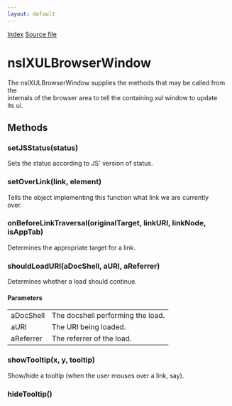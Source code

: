 ```yaml
---
layout: default
---
```

<div id='links'><a href="../index.html">Index</a>
<a href="http://dxr.mozilla.org/mozilla-central/source/xpfe/appshell/nsIXULBrowserWindow.idl">Source file</a>
</div>

# nsIXULBrowserWindow #
  
The nsIXULBrowserWindow supplies the methods that may be called from the  
internals of the browser area to tell the containing xul window to update  
its ui.   
  

## Methods ##

### setJSStatus(status) ###
  
Sets the status according to JS' version of status.  
  

### setOverLink(link, element) ###
  
Tells the object implementing this function what link we are currently  
over.  
  

### onBeforeLinkTraversal(originalTarget, linkURI, linkNode, isAppTab) ###
  
Determines the appropriate target for a link.  
  

### shouldLoadURI(aDocShell, aURI, aReferrer) ###
  
Determines whether a load should continue.  
  
  

#### Parameters ####

<table>

<tr>
<td>aDocShell</td>
<td>       The docshell performing the load.  
</td>
</tr>

<tr>
<td>aURI</td>
<td>       The URI being loaded.  
</td>
</tr>

<tr>
<td>aReferrer</td>
<td>       The referrer of the load.  
</td>
</tr>

</table>

### showTooltip(x, y, tooltip) ###
  
Show/hide a tooltip (when the user mouses over a link, say).  
  

### hideTooltip() ###

